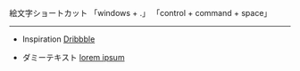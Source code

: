 
絵文字ショートカット
「windows + .」
「control + command + space」

***


* Inspiration
[Dribbble](https://dribbble.com/shots/popular)

* ダミーテキスト
[lorem ipsum](https://ja.wikipedia.org/wiki/Lorem_ipsum)

